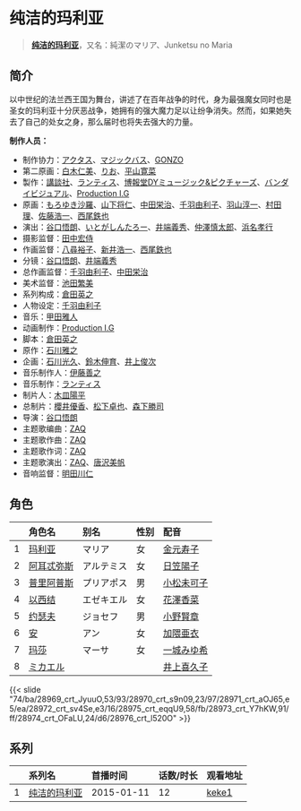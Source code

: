 # 纯洁的玛利亚


> <u>**[纯洁的玛利亚](https://bgm.tv/subject/84801)**</u>，又名：純潔のマリア、Junketsu no Maria

## 简介

以中世纪的法兰西王国为舞台，讲述了在百年战争的时代，身为最强魔女同时也是圣女的玛利亚十分厌恶战争，她拥有的强大魔力足以让纷争消失。然而，如果她失去了自己的处女之身，那么届时也将失去强大的力量。

**制作人员：**
- 制作协力：[アクタス](https://bgm.tv/person/222)、[マジックバス](https://bgm.tv/person/2675)、[GONZO](https://bgm.tv/person/541)
- 第二原画：[白木仁美](https://bgm.tv/person/39713)、[りお](https://bgm.tv/person/21310)、[平山寛菜](https://bgm.tv/person/35699)
- 製作：[講談社](https://bgm.tv/person/128)、[ランティス](https://bgm.tv/person/57)、[博報堂DYミュージック&amp;ピクチャーズ](https://bgm.tv/person/3278)、[バンダイビジュアル](https://bgm.tv/person/56)、[Production I.G](https://bgm.tv/person/1286)
- 原画：[もろゆき沙羅](https://bgm.tv/person/24493)、[山下将仁](https://bgm.tv/person/11234)、[中田栄治](https://bgm.tv/person/11569)、[千羽由利子](https://bgm.tv/person/162)、[羽山淳一](https://bgm.tv/person/1312)、[村田理](https://bgm.tv/person/37916)、[佐藤浩一](https://bgm.tv/person/11739)、[西尾鉄也](https://bgm.tv/person/643)
- 演出：[谷口悟朗](https://bgm.tv/person/185)、[いとがしんたろー](https://bgm.tv/person/2612)、[井端義秀](https://bgm.tv/person/14831)、[仲澤慎太郎](https://bgm.tv/person/23560)、[浜名孝行](https://bgm.tv/person/240)
- 摄影监督：[田中宏侍](https://bgm.tv/person/662)
- 作画监督：[八尋裕子](https://bgm.tv/person/14272)、[新井浩一](https://bgm.tv/person/4)、[西尾鉄也](https://bgm.tv/person/643)
- 分镜：[谷口悟朗](https://bgm.tv/person/185)、[井端義秀](https://bgm.tv/person/14831)
- 总作画监督：[千羽由利子](https://bgm.tv/person/162)、[中田栄治](https://bgm.tv/person/11569)
- 美术监督：[池田繁美](https://bgm.tv/person/11720)
- 系列构成：[倉田英之](https://bgm.tv/person/375)
- 人物设定：[千羽由利子](https://bgm.tv/person/162)
- 音乐：[甲田雅人](https://bgm.tv/person/11904)
- 动画制作：[Production I.G](https://bgm.tv/person/1286)
- 脚本：[倉田英之](https://bgm.tv/person/375)
- 原作：[石川雅之](https://bgm.tv/person/3475)
- 企画：[石川光久](https://bgm.tv/person/3133)、[鈴木伸育](https://bgm.tv/person/50286)、[井上俊次](https://bgm.tv/person/963)
- 音乐制作人：[伊藤善之](https://bgm.tv/person/52)
- 音乐制作：[ランティス](https://bgm.tv/person/57)
- 制片人：[木皿陽平](https://bgm.tv/person/45258)
- 总制片：[櫻井優香](https://bgm.tv/person/3666)、[松下卓也](https://bgm.tv/person/37393)、[森下勝司](https://bgm.tv/person/50305)
- 导演：[谷口悟朗](https://bgm.tv/person/185)
- 主题歌编曲：[ZAQ](https://bgm.tv/person/8336)
- 主题歌作曲：[ZAQ](https://bgm.tv/person/8336)
- 主题歌作词：[ZAQ](https://bgm.tv/person/8336)
- 主题歌演出：[ZAQ](https://bgm.tv/person/8336)、[唐沢美帆](https://bgm.tv/person/11243)
- 音响监督：[明田川仁](https://bgm.tv/person/477)

## 角色

|     |   角色名   |   别名  | 性别 |  配音  |
|:--- |:------  |:----      |:---  |:--   |
| 1 | [玛利亚](https://bgm.tv/character/28969) | マリア | 女 | [金元寿子](https://bgm.tv/person/5941) |
| 2 | [阿耳忒弥斯](https://bgm.tv/character/28970) | アルテミス | 女 | [日笠陽子](https://bgm.tv/person/5119) |
| 3 | [普里阿普斯](https://bgm.tv/character/28971) | プリアポス | 男 | [小松未可子](https://bgm.tv/person/7498) |
| 4 | [以西结](https://bgm.tv/character/28972) | エゼキエル | 女 | [花澤香菜](https://bgm.tv/person/4765) |
| 5 | [约瑟夫](https://bgm.tv/character/28975) | ジョセフ | 男 | [小野賢章](https://bgm.tv/person/4965) |
| 6 | [安](https://bgm.tv/character/28973) | アン | 女 | [加隈亜衣](https://bgm.tv/person/10806) |
| 7 | [玛莎](https://bgm.tv/character/28974) | マーサ | 女 | [一城みゆ希](https://bgm.tv/person/4293) |
| 8 | [ミカエル](https://bgm.tv/character/28976) |  |  | [井上喜久子](https://bgm.tv/person/3945) |

{{< slide "74/ba/28969_crt_JyuuO,53/93/28970_crt_s9n09,23/97/28971_crt_aOJ65,e5/ea/28972_crt_sv4Se,e3/16/28975_crt_eqqU9,58/fb/28973_crt_Y7hKW,91/ff/28974_crt_OFaLU,24/d6/28976_crt_l520O" >}}

## 系列

|     | 系列名    | 首播时间       | 话数/时长 | 观看地址                                                    |
| :-- | :----- | :--------- | :---- | :------------------------------------------------------ |
| 1   |[纯洁的玛利亚](https://bgm.tv/subject/84801)| 2015-01-11 | 12    | [keke1](https://www.keke1.app/play/25621-4-208406.html) |



